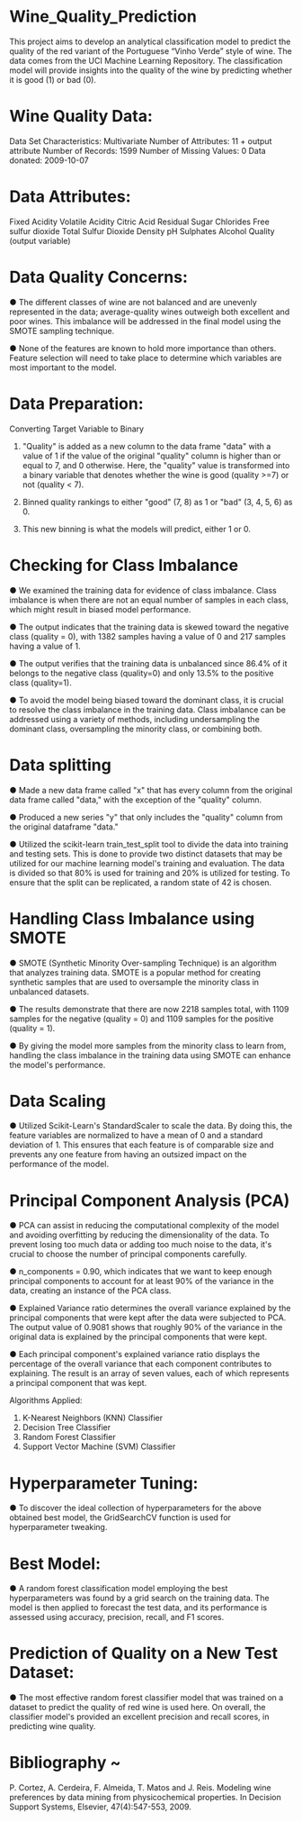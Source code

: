 # Wine_Quality_Prediction
This project aims to develop an analytical classification model to predict the quality of the red variant of the Portuguese “Vinho Verde” style of wine. The data comes from the UCI Machine Learning Repository. The classification model will provide insights into the quality of the wine by predicting whether it is good (1) or bad (0).

# Wine Quality Data:
Data Set Characteristics: Multivariate
Number of Attributes: 11 + output attribute
Number of Records: 1599
Number of Missing Values: 0
Data donated: 2009-10-07

# Data Attributes:
Fixed Acidity
Volatile Acidity
Citric Acid
Residual Sugar
Chlorides
Free sulfur dioxide
Total Sulfur Dioxide
Density
pH
Sulphates
Alcohol
Quality (output variable)

# Data Quality Concerns:
● The different classes of wine are not balanced and are unevenly represented in the data; average-quality wines outweigh both excellent and poor wines. This imbalance will be addressed in the final model using the SMOTE sampling technique.

● None of the features are known to hold more importance than others. Feature selection will need to take place to determine which variables are most important to the model.

# Data Preparation:
Converting Target Variable to Binary

1. "Quality" is added as a new column to the data frame "data" with a value of 1 if the value of the original "quality" column is higher than or equal to 7, and 0 otherwise. Here, the "quality" value is transformed into a binary variable that denotes whether the wine is good (quality >=7) or not (quality < 7).

2. Binned quality rankings to either "good" (7, 8) as 1 or "bad" (3, 4, 5, 6) as 0.

3. This new binning is what the models will predict, either 1 or 0.

# Checking for Class Imbalance

● We examined the training data for evidence of class imbalance. Class imbalance is when there are not an equal number of samples in each class, which might result in biased model performance.

● The output indicates that the training data is skewed toward the negative class (quality = 0), with 1382 samples having a value of 0 and 217 samples having a value of 1.

● The output verifies that the training data is unbalanced since 86.4% of it belongs to the negative class (quality=0) and only 13.5% to the positive class (quality=1).

● To avoid the model being biased toward the dominant class, it is crucial to resolve the class imbalance in the training data. Class imbalance can be addressed using a variety of methods, including undersampling the dominant class, oversampling the minority class, or combining both.

# Data splitting

● Made a new data frame called "x" that has every column from the original data frame called "data," with the exception of the "quality" column.

● Produced a new series "y" that only includes the "quality" column from the original dataframe "data."

● Utilized the scikit-learn train_test_split tool to divide the data into training and testing sets. This is done to provide two distinct datasets that may be utilized for our machine learning model's training and evaluation. The data is divided so that 80% is used for training and 20% is utilized for testing. To ensure that the split can be replicated, a random state of 42 is chosen.

# Handling Class Imbalance using SMOTE

● SMOTE (Synthetic Minority Over-sampling Technique) is an algorithm that analyzes training data. SMOTE is a popular method for creating synthetic samples that are used to
oversample the minority class in unbalanced datasets.

● The results demonstrate that there are now 2218 samples total, with 1109 samples for the negative (quality = 0) and 1109 samples for the positive (quality = 1).

● By giving the model more samples from the minority class to learn from, handling the class imbalance in the training data using SMOTE can enhance the model's performance.

# Data Scaling

● Utilized Scikit-Learn's StandardScaler to scale the data. By doing this, the feature variables are normalized to have a mean of 0 and a standard deviation of 1. This ensures that each feature is of comparable size and prevents any one feature from having an outsized impact on the performance of the model.

# Principal Component Analysis (PCA)

● PCA can assist in reducing the computational complexity of the model and avoiding overfitting by reducing the dimensionality of the data. To prevent losing too much data or adding too much noise to the data, it's crucial to choose the number of principal components carefully.

● n_components = 0.90, which indicates that we want to keep enough principal components to account for at least 90% of the variance in the data, creating an instance of the PCA class.

● Explained Variance ratio determines the overall variance explained by the principal components that were kept after the data were subjected to PCA. The output value of 0.9081 shows that roughly 90% of the variance in the original data is explained by the principal components that were kept.

● Each principal component's explained variance ratio displays the percentage of the overall variance that each component contributes to explaining. The result is an array of seven values, each of which represents a principal component that was kept.

Algorithms Applied:
1. K-Nearest Neighbors (KNN) Classifier
2. Decision Tree Classifier
3. Random Forest Classifier
4. Support Vector Machine (SVM) Classifier

# Hyperparameter Tuning:

● To discover the ideal collection of hyperparameters for the above obtained best model, the GridSearchCV function is used for hyperparameter tweaking.

# Best Model:

● A random forest classification model employing the best hyperparameters was found by a grid search on the training data. The model is then applied to forecast the test data, and its performance is assessed using accuracy, precision, recall, and F1 scores.

# Prediction of Quality on a New Test Dataset:

● The most effective random forest classifier model that was trained on a dataset to predict the quality of red wine is used here. On overall, the classifier model's provided an excellent precision and recall scores, in predicting wine quality.

# Bibliography ~

P. Cortez, A. Cerdeira, F. Almeida, T. Matos and J. Reis.
Modeling wine preferences by data mining from physicochemical properties. In Decision
Support Systems, Elsevier, 47(4):547-553, 2009.

